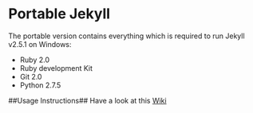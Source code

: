 Portable Jekyll
==============

The portable version contains everything which is required to run Jekyll v2.5.1 on Windows:

* Ruby 2.0
* Ruby development Kit
* Git 2.0
* Python 2.7.5

##Usage Instructions##
Have a look at this [Wiki](https://github.com/madhur/PortableJekyll/wiki)
